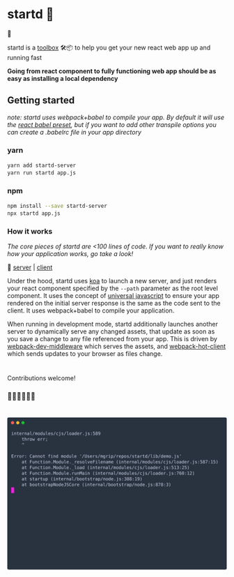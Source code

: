 # startd 🚀

👋

startd is a [toolbox](https://youtu.be/G39lKaONAlA?t=1398) 🛠📦 to help you get your new react web app up and running fast

**Going from react component to fully functioning web app should be as easy as installing a local dependency**

## Getting started

_note: startd uses webpack+babel to compile your app. By default it will use the [react babel preset](https://babeljs.io/docs/plugins/preset-react/), but if you want to add other transpile options you can create a .babelrc file in your app directory_

### yarn

```bash
yarn add startd-server
yarn run startd app.js
```

### npm

```bash
npm install --save startd-server
npx startd app.js
```

### How it works

_The core pieces of startd are <100 lines of code. If you want to really know how your application works, go take a look!_

🔎 [server](https://github.com/mgrip/startd/blob/master/src/server.js) | [client](https://github.com/mgrip/startd/blob/master/src/client.js)

Under the hood, startd uses [koa](https://github.com/koajs/koa) to launch a new server, and just renders your react component specified by the `--path` parameter as the root level component. It uses the concept of [universal javascript](https://cdb.reacttraining.com/universal-javascript-4761051b7ae9) to ensure your app rendered on the initial server response is the same as the code sent to the client. It uses webpack+babel to compile your application.

When running in development mode, startd additionally launches another server to dynamically serve any changed assets, that update as soon as you save a change to any file referenced from your app. This is driven by [webpack-dev-middleware](https://github.com/webpack/webpack-dev-middleware) which serves the assets, and [webpack-hot-client](https://github.com/webpack-contrib/webpack-hot-client) which sends updates to your browser as files change.

#

Contributions welcome!

### 👨‍🎤👩‍🔬👨‍🎨

#

![startd example](/.github/demo.svg)
